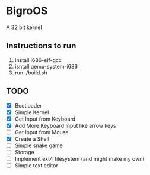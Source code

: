 # BigroOS

A 32 bit kernel

## Instructions to run

1. install i686-elf-gcc
2. isntall qemu-system-i686
2. run ./build.sh

## TODO

- [x] Bootloader
- [x] Simple Kernel
- [x] Get Input from Keyboard
- [x] Add More Keyboard Input like arrow keys
- [ ] Get Input from Mouse
- [x] Create a Shell
- [ ] Simple snake game
- [ ] Storage
- [ ] Implement ext4 filesystem (and might make my own)
- [ ] Simple text editor